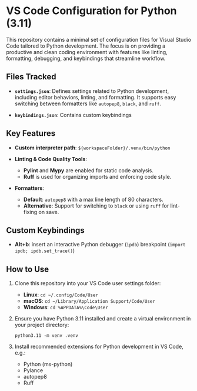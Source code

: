 # VS Code Configuration for Python (3.11)

This repository contains a minimal set of configuration files for Visual Studio Code tailored to Python development. The focus is on providing a productive and clean coding environment with features like linting, formatting, debugging, and keybindings that streamline workflow.

## Files Tracked

- **`settings.json`**:
  Defines settings related to Python development, including editor behaviors, linting, and formatting. It supports easy switching between formatters like `autopep8`, `black`, and `ruff`.

- **`keybindings.json`**:
  Contains custom keybindings

## Key Features

- **Custom interpreter path**: `${workspaceFolder}/.venv/bin/python`

- **Linting & Code Quality Tools**:
  - **Pylint** and **Mypy** are enabled for static code analysis.
  - **Ruff** is used for organizing imports and enforcing code style.

- **Formatters**:
  - **Default**: `autopep8` with a max line length of 80 characters.
  - **Alternative**: Support for switching to `black` or using `ruff` for lint-fixing on save.


## Custom Keybindings

- **Alt+b**: insert an interactive Python debugger (`ipdb`) breakpoint (`import ipdb; ipdb.set_trace()`)


## How to Use
1. Clone this repository into your VS Code user settings folder:
    - **Linux**: `cd ~/.config/Code/User`
    - **macOS**: `cd ~/Library/Application Support/Code/User`
    - **Windows**: `cd %APPDATA%\Code\User`
2. Ensure you have Python 3.11 installed and create a virtual environment in your project directory:

     ```
     python3.11 -m venv .venv

     ```
3. Install recommended extensions for Python development in VS Code, e.g.:
     - Python (ms-python)
     - Pylance
     - autopep8
     - Ruff
